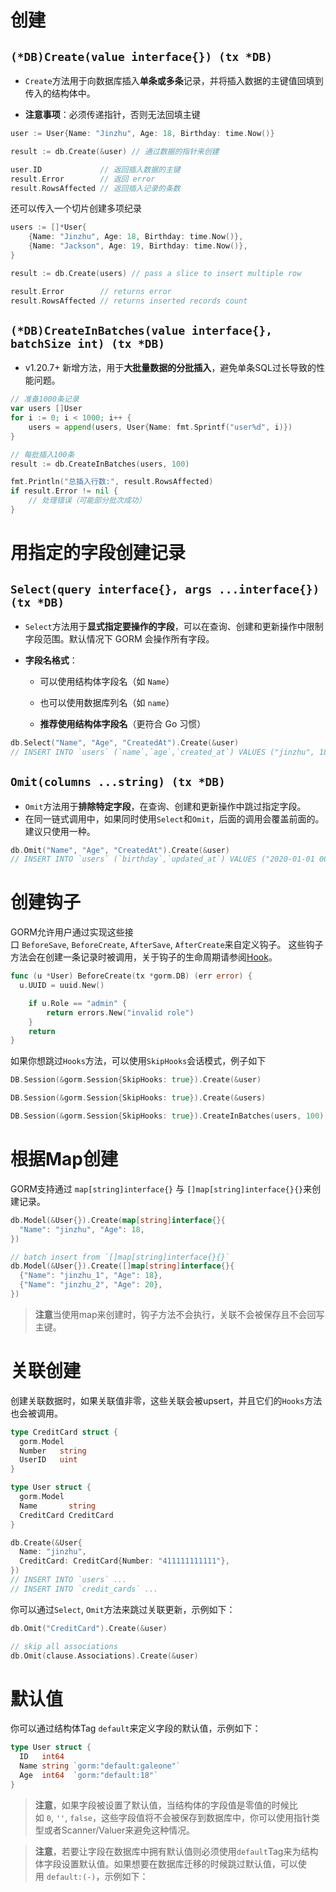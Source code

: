 # 创建

##  `(*DB)Create(value interface{}) (tx *DB)`

- `Create`方法用于向数据库插入​**​单条或多条​**​记录，并将插入数据的主键值回填到传入的结构体中。

- **注意事项**：必须传递指针，否则无法回填主键

```go
user := User{Name: "Jinzhu", Age: 18, Birthday: time.Now()}

result := db.Create(&user) // 通过数据的指针来创建

user.ID             // 返回插入数据的主键
result.Error        // 返回 error
result.RowsAffected // 返回插入记录的条数
```

还可以传入一个切片创建多项纪录

```go
users := []*User{
    {Name: "Jinzhu", Age: 18, Birthday: time.Now()},
    {Name: "Jackson", Age: 19, Birthday: time.Now()},
}

result := db.Create(users) // pass a slice to insert multiple row

result.Error        // returns error
result.RowsAffected // returns inserted records count
```
## `(*DB)CreateInBatches(value interface{}, batchSize int) (tx *DB)`

-  v1.20.7+ 新增方法，用于​**​大批量数据的分批插入​**​，避免单条SQL过长导致的性能问题。

```go
// 准备1000条记录
var users []User
for i := 0; i < 1000; i++ {
    users = append(users, User{Name: fmt.Sprintf("user%d", i)})
}

// 每批插入100条
result := db.CreateInBatches(users, 100)

fmt.Println("总插入行数:", result.RowsAffected)
if result.Error != nil {
    // 处理错误（可能部分批次成功）
}
```
# 用指定的字段创建记录

## `Select(query interface{}, args ...interface{}) (tx *DB)`

- `Select`方法用于​**​显式指定要操作的字段​**​，可以在查询、创建和更新操作中限制字段范围。默认情况下 GORM 会操作所有字段。

- ​**​字段名格式​**​：

    - 可以使用结构体字段名（如 `Name`）
    
    - 也可以使用数据库列名（如 `name`）
    
    - ​**​推荐使用结构体字段名​**​（更符合 Go 习惯）

```go
db.Select("Name", "Age", "CreatedAt").Create(&user)  
// INSERT INTO `users` (`name`,`age`,`created_at`) VALUES ("jinzhu", 18, "2020-07-04 11:05:21.775")
```

## `Omit(columns ...string) (tx *DB)`

- `Omit`方法用于​**​排除特定字段​**​，在查询、创建和更新操作中跳过指定字段。
- 在同一链式调用中，如果同时使用`Select`和`Omit`，后面的调用会覆盖前面的。建议只使用一种。

```go
db.Omit("Name", "Age", "CreatedAt").Create(&user)  
// INSERT INTO `users` (`birthday`,`updated_at`) VALUES ("2020-01-01 00:00:00.000", "2020-07-04 11:05:21.775")
```
# 创建钩子

GORM允许用户通过实现这些接口 `BeforeSave`, `BeforeCreate`, `AfterSave`, `AfterCreate`来自定义钩子。 这些钩子方法会在创建一条记录时被调用，关于钩子的生命周期请参阅[Hook](Hook.md)。

```go
func (u *User) BeforeCreate(tx *gorm.DB) (err error) {
  u.UUID = uuid.New()

    if u.Role == "admin" {
        return errors.New("invalid role")
    }
    return
}
```

如果你想跳过`Hooks`方法，可以使用`SkipHooks`会话模式，例子如下

```go
DB.Session(&gorm.Session{SkipHooks: true}).Create(&user)

DB.Session(&gorm.Session{SkipHooks: true}).Create(&users)

DB.Session(&gorm.Session{SkipHooks: true}).CreateInBatches(users, 100)

```
# 根据Map创建

GORM支持通过 `map[string]interface{}` 与 `[]map[string]interface{}{}`来创建记录。

```go
db.Model(&User{}).Create(map[string]interface{}{
  "Name": "jinzhu", "Age": 18,
})

// batch insert from `[]map[string]interface{}{}`
db.Model(&User{}).Create([]map[string]interface{}{
  {"Name": "jinzhu_1", "Age": 18},
  {"Name": "jinzhu_2", "Age": 20},
})
```

> **注意**当使用map来创建时，钩子方法不会执行，关联不会被保存且不会回写主键。
# 关联创建

创建关联数据时，如果关联值非零，这些关联会被upsert，并且它们的`Hooks`方法也会被调用。

```go
type CreditCard struct {
  gorm.Model
  Number   string
  UserID   uint
}

type User struct {
  gorm.Model
  Name       string
  CreditCard CreditCard
}

db.Create(&User{
  Name: "jinzhu",
  CreditCard: CreditCard{Number: "411111111111"},
})
// INSERT INTO `users` ...
// INSERT INTO `credit_cards` ...
```

你可以通过`Select`, `Omit`方法来跳过关联更新，示例如下：

```go
db.Omit("CreditCard").Create(&user)

// skip all associations
db.Omit(clause.Associations).Create(&user)

```
# 默认值

你可以通过结构体Tag `default`来定义字段的默认值，示例如下：

```go
type User struct {
  ID   int64
  Name string `gorm:"default:galeone"`
  Age  int64  `gorm:"default:18"`
}
```

> **注意**，如果字段被设置了默认值，当结构体的字段值是零值的时候比如 `0`, `''`, `false`，这些字段值将不会被保存到数据库中，你可以使用指针类型或者Scanner/Valuer来避免这种情况。


>**注意**，若要让字段在数据库中拥有默认值则必须使用`default`Tag来为结构体字段设置默认值。如果想要在数据库迁移的时候跳过默认值，可以使用 `default:(-)`，示例如下：